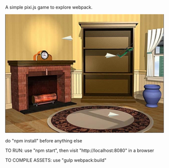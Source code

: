 A simple pixi.js game to explore webpack.

![Alt text](/public/screenshot.png?raw=true "Screenshot")

do "npm install" before anything else

TO RUN: use "npm start", then visit "http://localhost:8080" in a browser

TO COMPILE ASSETS:  use "gulp webpack:build"
